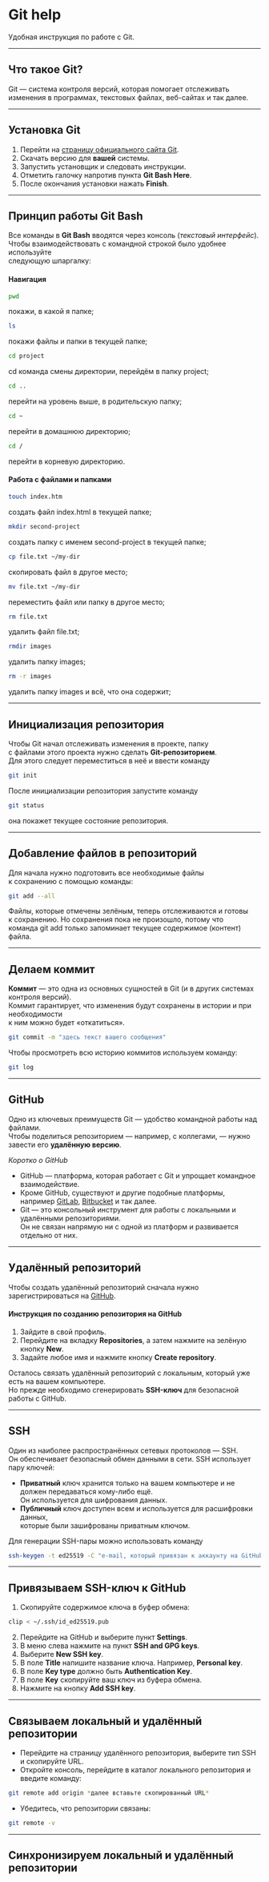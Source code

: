 # Git help

Удобная инструкция по работе с Git.

---

## Что такое Git?

Git — система контроля версий, которая помогает отслеживать  
изменения в программах, текстовых файлах, веб-сайтах и так далее.

---


## Установка Git

1. Перейти на [страницу официального сайта Git](https://git-scm.com/download/win).
2. Скачать версию для **вашей** системы.
3. Запустить установщик и следовать инструкции.
4. Отметить галочку напротив пункта **Git Bash Here**.
5. После окончания установки нажать **Finish**.

---

## Принцип работы Git Bash

Все команды в **Git Bash** вводятся через консоль (*текстовый интерфейс*).  
Чтобы взаимодействовать с командной строкой было удобнее используйте  
следующую шпаргалку:

#### Навигация

```bash
pwd
``` 
покажи, в какой я папке;

```bash
ls
``` 
покажи файлы и папки в текущей папке;

```bash
cd project
``` 
cd команда смены директории, перейдём в папку project;

```bash
cd ..
``` 
перейти на уровень выше, в родительскую папку;

```bash
cd ~
``` 
перейти в домашнюю директорию;

```bash
cd /
``` 
перейти в корневую директорию.


#### Работа с файлами и папками

```bash
touch index.htm
``` 
создать файл index.html в текущей папке;

```bash
mkdir second-project
``` 
создать папку с именем second-project в текущей папке;

```bash
cp file.txt ~/my-dir
``` 
скопировать файл в другое место;

```bash
mv file.txt ~/my-dir
``` 
переместить файл или папку в другое место;

```bash
rm file.txt
``` 
удалить файл file.txt;

```bash
rmdir images
``` 
удалить папку images;

```bash
rm -r images
``` 
удалить папку images и всё, что она содержит;

---

## Инициализация репозитория

Чтобы Git начал отслеживать изменения в проекте, папку  
с файлами этого проекта нужно сделать **Git-репозиторием**.  
Для этого следует переместиться в неё и ввести команду  


```bash
git init
```

После инициализации репозитория запустите команду  
```bash
git status
``` 
она покажет текущее состояние репозитория.

---

## Добавление файлов в репозиторий

Для начала нужно подготовить все необходимые файлы  
к сохранению с помощью команды:


```bash
git add --all
```

Файлы, которые отмечены зелёным, теперь отслеживаются и готовы  
к сохранению. Но сохранения пока не произошло, потому что  
команда git add только запоминает текущее содержимое (контент) файла.

---

## Делаем коммит

**Коммит** — это одна из основных сущностей в Git (и в других системах контроля версий).  
Коммит гарантирует, что изменения будут сохранены в истории и при необходимости  
к ним можно будет «откатиться».  


```bash
git commit -m "здесь текст вашего сообщения"
```


Чтобы просмотреть всю историю коммитов используем команду:


```bash
git log
```

---

## GitHub

Одно из ключевых преимуществ Git — удобство командной работы над файлами.  
Чтобы поделиться репозиторием — например, с коллегами, — нужно завести его **удалённую версию**.

*Коротко о GitHub*

* GitHub — платформа, которая работает с Git и упрощает командное взаимодействие.
* Кроме GitHub, существуют и другие подобные платформы, например [GitLab](https://about.gitlab.com/), [Bitbucket](https://bitbucket.org/) и так далее.
* Git — это консольный инструмент для работы с локальными и удалёнными репозиториями.  
Он не связан напрямую ни с одной из платформ и развивается отдельно от них.

---

## Удалённый репозиторий

Чтобы создать удалённый репозиторий сначала нужно зарегистрироваться на [GitHub](https://github.com/).

#### Инструкция по созданию репозитория на GitHub

1. Зайдите в свой профиль.
2. Перейдите на вкладку **Repositories**, а затем нажмите на зелёную кнопку **New**.
3. Задайте любое имя и нажмите кнопку **Create repository**.  


Осталось связать удалённый репозиторий с локальным, который уже есть на вашем компьютере.  
Но прежде необходимо сгенерировать **SSH-ключ** для безопасной работы с GitHub.  

---

## SSH  

Один из наиболее распространённых сетевых протоколов — SSH.  
Он обеспечивает безопасный обмен данными в сети. SSH использует пару ключей:  

* **Приватный** ключ хранится только на вашем компьютере и не должен передаваться кому-либо ещё.  
Он используется для шифрования данных.  
* **Публичный** ключ доступен всем и используется для расшифровки данных,  
которые были зашифрованы приватным ключом.  


Для генерации SSH-пары можно использовать команду

```bash
ssh-keygen -t ed25519 -C "e-mail, который привязан к аккаунту на GitHub"
```

---  

## Привязываем SSH-ключ к GitHub

1. Скопируйте содержимое ключа в буфер обмена:  

```bash
clip < ~/.ssh/id_ed25519.pub
```
2. Перейдите на GitHub и выберите пункт **Settings**.  
3. В меню слева нажмите на пункт **SSH and GPG keys**.
4. Выберите **New SSH key**.
5. В поле **Title** напишите название ключа. Например, **Personal key**.
6. В поле **Key type** должно быть **Authentication Key**.
7. В поле **Key** скопируйте ваш ключ из буфера обмена.
8. Нажмите на кнопку **Add SSH key**.  

---

## Связываем локальный и удалённый репозитории  

* Перейдите на страницу удалённого репозитория, выберите тип SSH и скопируйте URL.
* Откройте консоль, перейдите в каталог локального репозитория и введите команду:

```bash
git remote add origin *далее вставьте скопированный URL*
```

* Убедитесь, что репозитории связаны:

```bash
git remote -v
```

---

## Синхронизируем локальный и удалённый репозитории 
